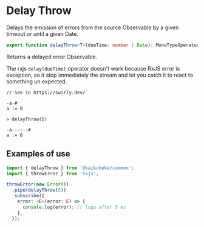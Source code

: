 # Delay Throw

Delays the emission of errors from the source Observable by a given timeout or until a given Date.

```ts
export function delayThrow<T>(dueTime: number | Date): MonoTypeOperatorFunction<T>;
```

Returns a delayed error Observable.

The rxjs `delay(dueTime)` operator doesn't work because RxJS error is exception, so it stop immediately the stream and let you catch it to react to something un expected.

```
// See in https://swirly.dev/

-a-#
a := 0

> delayThrow(5)

-a------#
a := 0
```

## Examples of use

```ts
import { delayThrow } from '@kaikokeke/common';
import { throwError } from 'rxjs';

throwError(new Error())
  .pipe(delayThrow(5))
  .subscribe({
    error: <E>(error: E) => {
      console.log(error); // logs after 5 ms
    },
  });
```
